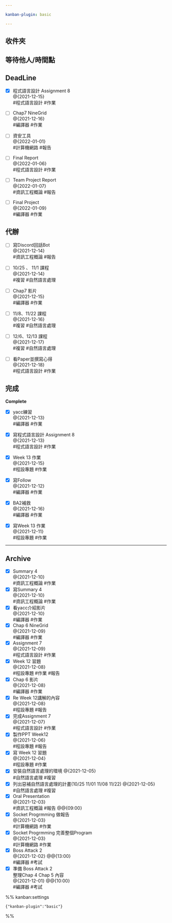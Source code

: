 ```yaml
---

kanban-plugin: basic

---
```


## 收件夾



## 等待他人/時間點



## DeadLine

- [x] 程式語言設計 Assignment 8<br>@{2021-12-15}<br>#程式語言設計 #作業
- [ ] Chap7 NineGrid<br>@{2021-12-16}<br>#編譯器 #作業
- [ ] 資安工具<br>@{2022-01-01}<br>#計算機網路 #報告
- [ ] Final Report<br>@{2022-01-06}<br>#程式語言設計 #作業
- [ ] Team Project Report<br>@{2022-01-07}<br>#資訊工程概論 #報告
- [ ] Final Project<br>@{2022-01-09}<br>#編譯器 #作業


## 代辦

- [ ] 寫Discord回話Bot<br>@{2021-12-14}<br>#資訊工程概論 #報告
- [ ] 10/25 、 11/1 課程<br>@{2021-12-14}<br>#複習 #自然語言處理
- [ ] Chap7 影片<br>@{2021-12-15}<br>#編譯器 #作業
- [ ] 11/8、11/22 課程<br>@{2021-12-16}<br>#複習 #自然語言處理
- [ ] 12/6、12/13 課程<br>@{2021-12-17}<br>#複習 #自然語言處理
- [ ] 看Paper並撰寫心得<br>@{2021-12-18}<br>#程式語言設計 #作業


## 完成

**Complete**
- [x] yacc練習<br>@{2021-12-13}<br>#編譯器 #作業
- [x] 寫程式語言設計 Assignment 8<br>@{2021-12-13}<br>#程式語言設計 #作業
- [x] Week 13 作業<br>@{2021-12-15}<br>#程設專題 #作業
- [x] 寫Follow<br>@{2021-12-12}<br>#編譯器 #作業
- [x] BA2補救<br>@{2021-12-16}<br>#編譯器 #作業
- [x] 寫Week 13 作業<br>@{2021-12-11}<br>#程設專題 #作業


***

## Archive

- [x] Summary 4<br>@{2021-12-10}<br>#資訊工程概論 #作業
- [x] 寫Summary 4<br>@{2021-12-10}<br>#資訊工程概論 #作業
- [x] 看yacc介紹影片<br>@{2021-12-10}<br>#編譯器 #作業
- [x] Chap 6 NineGrid<br>@{2021-12-09}<br>#編譯器 #作業
- [x] Assignment 7<br>@{2021-12-09}<br>#程式語言設計 #作業
- [x] Week 12 習題<br>@{2021-12-08}<br>#程設專題 #作業 #報告
- [x] Chap 6 影片<br>@{2021-12-08}<br>#編譯器 #作業
- [x] Re Week 12講解的內容<br>@{2021-12-08}<br>#程設專題 #報告
- [x] 完成Assignment 7<br>@{2021-12-07}<br>#程式語言設計 #作業
- [x] 製作PPT Week12<br>@{2021-12-06}<br>#程設專題 #報告
- [x] 寫 Week 12 習題<br>@{2021-12-04}<br>#程設專題 #作業
- [x] 安裝自然語言處理的環境 @{2021-12-05}<br>#自然語言處理 #複習
- [x] 列出惡補自然語言處理的計畫(10/25 11/01 11/08 11/22) @{2021-12-05}<br>#自然語言處理 #複習
- [x] Oral Presentation<br>@{2021-12-03}<br>#資訊工程概論 #報告 @@{09:00}
- [x] Socket Progrmming 做報告<br>@{2021-12-03} <br>#計算機網路 #作業
- [x] Socket Progrmming 完善整個Program<br>@{2021-12-03} <br>#計算機網路 #作業
- [x] Boss Attack 2<br>@{2021-12-02}  @@{13:00}<br>#編譯器 #考試
- [x] 準備 Boss Attack 2 <br>整理Chap 4 Chap 5 內容<br>@{2021-12-01}  @@{10:00}<br>#編譯器 #考試

%% kanban:settings
```
{"kanban-plugin":"basic"}
```
%%
